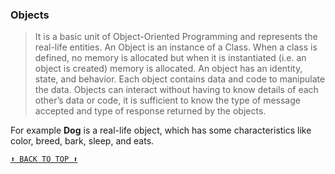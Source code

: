 ### Objects

> It is a basic unit of Object-Oriented Programming and represents the real-life entities. An Object is an instance of a Class. When a class is defined, no memory is allocated but when it is instantiated (i.e. an object is created) memory is allocated. An object has an identity, state, and behavior. Each object contains data and code to manipulate the data. Objects can interact without having to know details of each other’s data or code, it is sufficient to know the type of message accepted and type of response returned by the objects.

For example <strong>Dog</strong> is a real-life object, which has some characteristics like color, breed, bark, sleep, and eats.

[`⬆ BACK TO TOP ⬆`](#table-of-contents)
